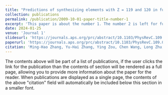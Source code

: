```yaml
---
title: "Predictions of synthesizing elements with Z = 119 and 120 in fusion reactions"
collection: publications
permalink: /publication/2009-10-01-paper-title-number-1
excerpt: 'This paper is about the number 1. The number 2 is left for future work.'
date: 2024-01-25
venue: 'Journal 1'
slidesurl: 'https://journals.aps.org/prc/abstract/10.1103/PhysRevC.109.014622'
paperurl: 'https://journals.aps.org/prc/abstract/10.1103/PhysRevC.109.014622'
citation: 'Ming-Hao Zhang, Yu-Hai Zhang, Ying Zou, Chen Wang, Long Zhu, and Feng-Shou Zhang Phys. Rev. C 109, 014622.'
---
```


The contents above will be part of a list of publications, if the user clicks the link for the publication than the contents of section will be rendered as a full page, allowing you to provide more information about the paper for the reader. When publications are displayed as a single page, the contents of the above "citation" field will automatically be included below this section in a smaller font.
